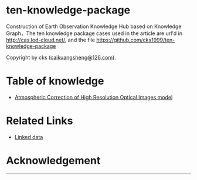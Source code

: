 # ten-knowledge-package
Construction of Earth Observation Knowledge Hub based on Knowledge Graph，The ten knowledge package cases used in the article are url'd in http://cas.lod-cloud.net/, and the file
https://github.com/cks1999/ten-knowledge-package

Copyright by cks (caikuangsheng@126.com).


# Table of knowledge

  * [Atmospheric Correction of High Resolution Optical Images model](https://lod-cloud.net/dataset/model)


# Related Links
* [Linked data](https://lod-cloud.net/)


# Acknowledgement
------
